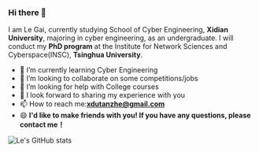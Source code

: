 ### Hi there 👋

I am Le Gai, currently studying School of Cyber Engineering, **Xidian University**, majoring in cyber engineering, as an undergraduate.
I will conduct my **PhD program** at the Institute for Network Sciences and Cyberspace(INSC), **Tsinghua University**.

- 🌱 I’m currently learning Cyber Engineering
- 👯 I’m looking to collaborate on some competitions/jobs
- 🤔 I’m looking for help with College courses
- 💬 I look forward to sharing my experience with you
- 📫 How to reach me:**xdutanzhe@gmail.com**
- 😄 **I'd like to make friends with you! If you have any questions, please contact me！**

![Le's GitHub stats](https://github-readme-stats.vercel.app/api?username=XDUgaile)



